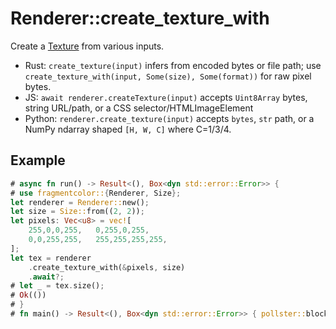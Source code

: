 # Renderer::create_texture_with

Create a [Texture](https://fragmentcolor.org/api/core/texture) from various inputs.

- Rust: `create_texture(input)` infers from encoded bytes or file path; use `create_texture_with(input, Some(size), Some(format))` for raw pixel bytes.
- JS: `await renderer.createTexture(input)` accepts `Uint8Array` bytes, string URL/path, or a CSS selector/HTMLImageElement
- Python: `renderer.create_texture(input)` accepts `bytes`, `str` path, or a NumPy ndarray shaped `[H, W, C]` where C=1/3/4.

## Example

```rust
# async fn run() -> Result<(), Box<dyn std::error::Error>> {
# use fragmentcolor::{Renderer, Size};
let renderer = Renderer::new();
let size = Size::from((2, 2));
let pixels: Vec<u8> = vec![
    255,0,0,255,   0,255,0,255,
    0,0,255,255,   255,255,255,255,
];
let tex = renderer
    .create_texture_with(&pixels, size)
    .await?;
# let _ = tex.size();
# Ok(())
# }
# fn main() -> Result<(), Box<dyn std::error::Error>> { pollster::block_on(run()) }
```
